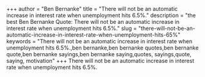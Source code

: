 +++
author = "Ben Bernanke"
title = "There will not be an automatic increase in interest rate when unemployment hits 6.5%."
description = "the best Ben Bernanke Quote: There will not be an automatic increase in interest rate when unemployment hits 6.5%."
slug = "there-will-not-be-an-automatic-increase-in-interest-rate-when-unemployment-hits-65%"
keywords = "There will not be an automatic increase in interest rate when unemployment hits 6.5%.,ben bernanke,ben bernanke quotes,ben bernanke quote,ben bernanke sayings,ben bernanke saying,quotes, sayings,quote, saying, motivation"
+++
There will not be an automatic increase in interest rate when unemployment hits 6.5%.
